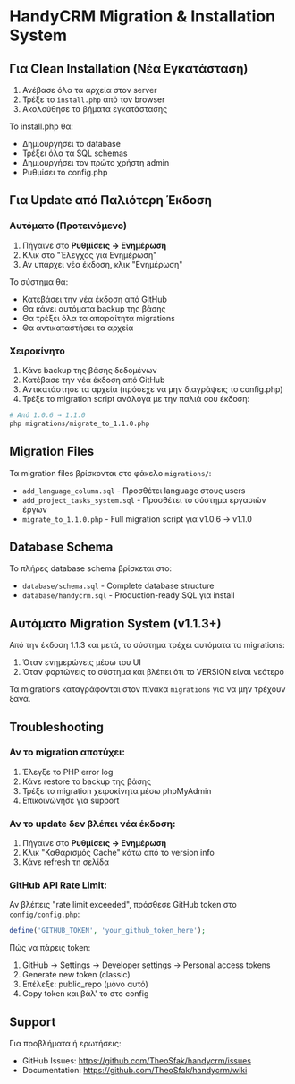 # HandyCRM Migration & Installation System

## Για Clean Installation (Νέα Εγκατάσταση)

1. Ανέβασε όλα τα αρχεία στον server
2. Τρέξε το `install.php` από τον browser
3. Ακολούθησε τα βήματα εγκατάστασης

Το install.php θα:
- Δημιουργήσει το database
- Τρέξει όλα τα SQL schemas
- Δημιουργήσει τον πρώτο χρήστη admin
- Ρυθμίσει το config.php

## Για Update από Παλιότερη Έκδοση

### Αυτόματο (Προτεινόμενο)

1. Πήγαινε στο **Ρυθμίσεις → Ενημέρωση**
2. Κλικ στο "Έλεγχος για Ενημέρωση"
3. Αν υπάρχει νέα έκδοση, κλικ "Ενημέρωση"

Το σύστημα θα:
- Κατεβάσει την νέα έκδοση από GitHub
- Θα κάνει αυτόματα backup της βάσης
- Θα τρέξει όλα τα απαραίτητα migrations
- Θα αντικαταστήσει τα αρχεία

### Χειροκίνητο

1. Κάνε backup της βάσης δεδομένων
2. Κατέβασε την νέα έκδοση από GitHub
3. Αντικατάστησε τα αρχεία (πρόσεχε να μην διαγράψεις το config.php)
4. Τρέξε το migration script ανάλογα με την παλιά σου έκδοση:

```bash
# Από 1.0.6 → 1.1.0
php migrations/migrate_to_1.1.0.php
```

## Migration Files

Τα migration files βρίσκονται στο φάκελο `migrations/`:

- `add_language_column.sql` - Προσθέτει language στους users
- `add_project_tasks_system.sql` - Προσθέτει το σύστημα εργασιών έργων
- `migrate_to_1.1.0.php` - Full migration script για v1.0.6 → v1.1.0

## Database Schema

Το πλήρες database schema βρίσκεται στο:
- `database/schema.sql` - Complete database structure
- `database/handycrm.sql` - Production-ready SQL για install

## Αυτόματο Migration System (v1.1.3+)

Από την έκδοση 1.1.3 και μετά, το σύστημα τρέχει αυτόματα τα migrations:

1. Όταν ενημερώνεις μέσω του UI
2. Όταν φορτώνεις το σύστημα και βλέπει ότι το VERSION είναι νεότερο

Τα migrations καταγράφονται στον πίνακα `migrations` για να μην τρέχουν ξανά.

## Troubleshooting

### Αν το migration αποτύχει:

1. Έλεγξε το PHP error log
2. Κάνε restore το backup της βάσης
3. Τρέξε το migration χειροκίνητα μέσω phpMyAdmin
4. Επικοινώνησε για support

### Αν το update δεν βλέπει νέα έκδοση:

1. Πήγαινε στο **Ρυθμίσεις → Ενημέρωση**
2. Κλικ "Καθαρισμός Cache" κάτω από το version info
3. Κάνε refresh τη σελίδα

### GitHub API Rate Limit:

Αν βλέπεις "rate limit exceeded", πρόσθεσε GitHub token στο `config/config.php`:

```php
define('GITHUB_TOKEN', 'your_github_token_here');
```

Πώς να πάρεις token:
1. GitHub → Settings → Developer settings → Personal access tokens
2. Generate new token (classic)
3. Επέλεξε: public_repo (μόνο αυτό)
4. Copy token και βάλ' το στο config

## Support

Για προβλήματα ή ερωτήσεις:
- GitHub Issues: https://github.com/TheoSfak/handycrm/issues
- Documentation: https://github.com/TheoSfak/handycrm/wiki
